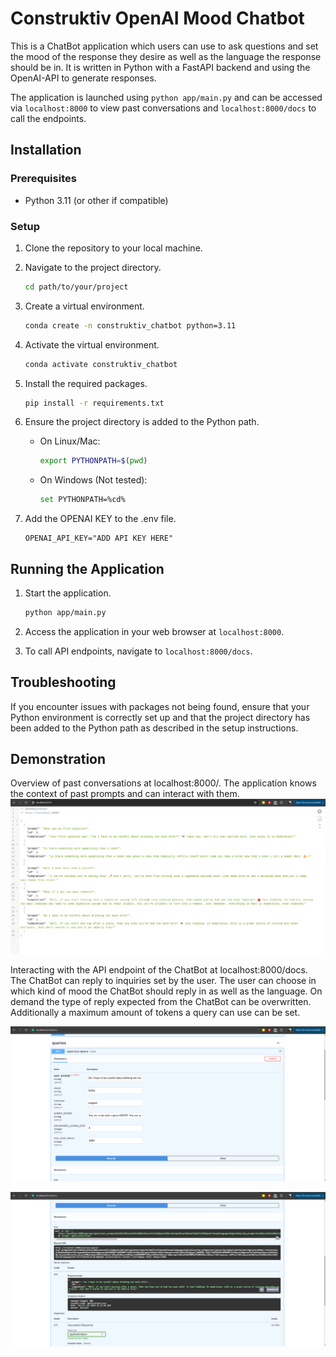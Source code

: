 # Construktiv OpenAI Mood Chatbot

This is a ChatBot application which users can use to ask questions and set the mood of the response they desire as well as the language the response should be in. 
It is written in Python with a FastAPI backend and using the OpenAI-API to generate responses. 

The application is launched using `python app/main.py` and can be accessed via `localhost:8000` to view past conversations and `localhost:8000/docs` to call the endpoints.

## Installation

### Prerequisites

- Python 3.11 (or other if compatible)

### Setup

1. Clone the repository to your local machine.

2. Navigate to the project directory.

   ```sh
   cd path/to/your/project
   ```

3. Create a virtual environment.

   ```sh
   conda create -n construktiv_chatbot python=3.11
   ```

4. Activate the virtual environment.

     ```sh
     conda activate construktiv_chatbot
     ```

5. Install the required packages.

   ```sh
   pip install -r requirements.txt
   ```

6. Ensure the project directory is added to the Python path.

   - On Linux/Mac:

     ```sh
     export PYTHONPATH=$(pwd)
     ```

   - On Windows (Not tested):

     ```sh
     set PYTHONPATH=%cd%
     ```
7. Add the OPENAI KEY to the .env file.

   ```
   OPENAI_API_KEY="ADD API KEY HERE"
   ```
   
## Running the Application

1. Start the application.

   ```sh
   python app/main.py
   ```

2. Access the application in your web browser at `localhost:8000`.

4. To call API endpoints, navigate to `localhost:8000/docs`.

## Troubleshooting

If you encounter issues with packages not being found, ensure that your Python environment is correctly set up and that the project directory has been added to the Python path as described in the setup instructions.


## Demonstration

Overview of past conversations at localhost:8000/. The application knows the context of past prompts and can interact with them.
![Application Screenshot](images/root_view.png)

Interacting with the API endpoint of the ChatBot at localhost:8000/docs. The ChatBot can reply to inquiries set by the user. The user can choose in which kind of mood the ChatBot should reply in as well as the language.
On demand the type of reply expected from the ChatBot can be overwritten. Additionally a maximum amount of tokens a query can use can be set. 

![Application Screenshot](images/api_endpoint_prompt.png)

![Application Screenshot](images/api_endpoint_response.png)


